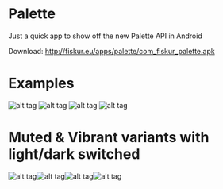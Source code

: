 Palette
=======

Just a quick app to show off the new Palette API in Android

Download: http://fiskur.eu/apps/palette/com_fiskur_palette.apk

Examples
========

![alt tag](http://fiskur.eu/apps/palette/1415183596.png)&nbsp;![alt tag](http://fiskur.eu/apps/palette/1415183618.png)
![alt tag](http://fiskur.eu/apps/palette/1415183634.png)&nbsp;![alt tag](http://fiskur.eu/apps/palette/1415183662.png)

Muted & Vibrant variants with light/dark switched
=================================================

![alt tag](http://fiskur.eu/apps/palette/1415183802.png)![alt tag](http://fiskur.eu/apps/palette/1415183816.png)![alt tag](http://fiskur.eu/apps/palette/1415183822.png)![alt tag](http://fiskur.eu/apps/palette/1415183828.png)
